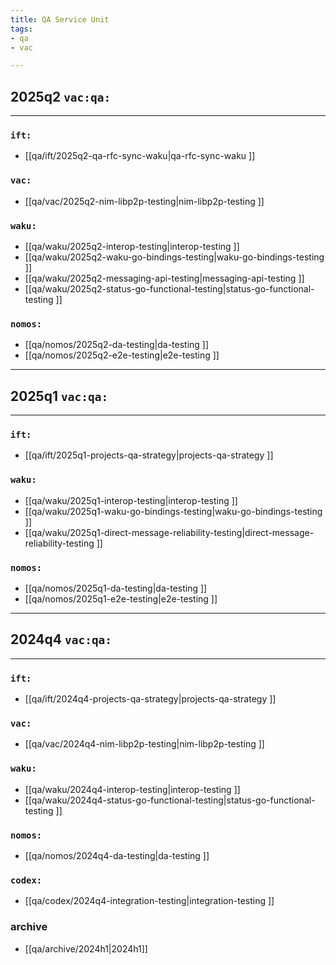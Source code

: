 ```yaml
---
title: QA Service Unit
tags:
- qa
- vac

---
```


## 2025q2 `vac:qa:`
---

### `ift:`
* [[qa/ift/2025q2-qa-rfc-sync-waku|qa-rfc-sync-waku ]]

### `vac:`
* [[qa/vac/2025q2-nim-libp2p-testing|nim-libp2p-testing ]]

### `waku:`
* [[qa/waku/2025q2-interop-testing|interop-testing ]]
* [[qa/waku/2025q2-waku-go-bindings-testing|waku-go-bindings-testing ]]
* [[qa/waku/2025q2-messaging-api-testing|messaging-api-testing ]]
* [[qa/waku/2025q2-status-go-functional-testing|status-go-functional-testing ]]

### `nomos:`
* [[qa/nomos/2025q2-da-testing|da-testing ]]
* [[qa/nomos/2025q2-e2e-testing|e2e-testing ]]
---

## 2025q1 `vac:qa:`
---

### `ift:`
* [[qa/ift/2025q1-projects-qa-strategy|projects-qa-strategy ]]


### `waku:`
* [[qa/waku/2025q1-interop-testing|interop-testing ]]
* [[qa/waku/2025q1-waku-go-bindings-testing|waku-go-bindings-testing ]]
* [[qa/waku/2025q1-direct-message-reliability-testing|direct-message-reliability-testing ]]

### `nomos:`
* [[qa/nomos/2025q1-da-testing|da-testing ]]
* [[qa/nomos/2025q1-e2e-testing|e2e-testing ]]
---

## 2024q4 `vac:qa:`
---

### `ift:`
* [[qa/ift/2024q4-projects-qa-strategy|projects-qa-strategy ]]

### `vac:`
* [[qa/vac/2024q4-nim-libp2p-testing|nim-libp2p-testing ]]

### `waku:`
* [[qa/waku/2024q4-interop-testing|interop-testing ]]
* [[qa/waku/2024q4-status-go-functional-testing|status-go-functional-testing ]]

### `nomos:`
* [[qa/nomos/2024q4-da-testing|da-testing ]]

### `codex:`
* [[qa/codex/2024q4-integration-testing|integration-testing ]]

### archive

* [[qa/archive/2024h1|2024h1]]
